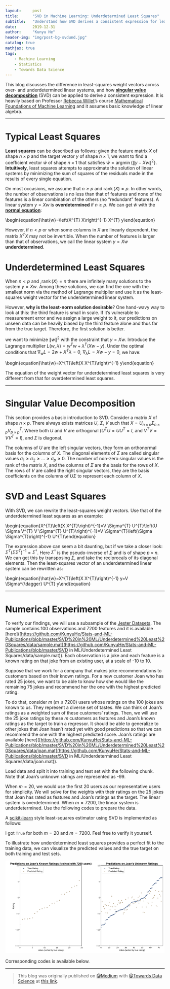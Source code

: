 ```yaml
---
layout:     post
title:      "SVD in Machine Learning: Underdetermined Least Squares"
subtitle:   "Understand how SVD derives a consistent expression for least-square weights"
date:       2019-12-31
author:     "Kunyu He"
header-img: "img/post-bg-svdund.jpg"
catalog: true
mathjax: true
tags:
    - Machine Learning
    - Statistics
    - Towards Data Science
---
```


This blog discusses the difference in least-squares weight vectors across over- and underdetermined linear systems, and how [**singular value decomposition**](https://www.wikiwand.com/en/Singular_value_decomposition) (SVD) can be applied to derive a consistent expression. It is heavily based on Professor [Rebecca Willet](https://voices.uchicago.edu/willett/)’s course [Mathematical Foundations of Machine Learning](https://voices.uchicago.edu/willett/teaching/fall-2019-mathematical-foundations-of-machine-learning/) and it assumes basic knowledge of linear algebra.

---

# Typical Least Squares

**Least squares** can be described as follows: given the feature matrix $X$ of shape $n \times p$ and the target vector $y$ of shape $n \times 1$, we want to find a coefficient vector $\hat{w}$ of shape $n \times 1$ that satisfies $\hat{w} = \operatorname{argmin}\{\|y-X w\|^{2}\}$. **Intuitively**, least squares attempts to approximate the solution of linear systems by minimizing the sum of squares of the residuals made in the results of every single equation.

On most occasions, we assume that $n \ge p$ and $\operatorname{rank}(X)=p$. In other words, the number of observations is no less than that of features and none of the features is a linear combination of the others (no “redundant” features). A linear system $y = Xw$ is **overdetermined** if $n \ge p$. We can get $\hat{w}$ with the [**normal equation**](http://mlwiki.org/index.php/Normal_Equation#Normal_Equation):

\begin{equation}\hat{w}=\left(X^{T} X\right)^{-1} X^{T} y\end{equation}

However, if $n < p$ or when some columns in $X$ are linearly dependent, the matrix $X^TX$ may not be invertible. When the number of features is larger than that of observations, we call the linear system $y = Xw$ **underdetermined**.

# Underdetermined Least Squares

When $n < p$ and ,$\operatorname{rank}(X)=n$ there are infinitely many solutions to the system $y = Xw$. Among these solutions, we can find the one with the smallest norm via the method of Lagrange multiplier and use it as the least-squares weight vector for the underdetermined linear system.

However, **why is the least-norm solution desirable**? One hand-wavy way to look at this: the third feature is small in scale. If it’s vulnerable to measurement error and we assign a large weight to it, our predictions on unseen data can be heavily biased by the third feature alone and thus far from the true target. Therefore, the first solution is better.

we want to minimize $\|w\|^{2}$ with the constraint that $y = Xw$. Introduce the Lagrange multiplier $L(w, \lambda)=w^{T} w+\lambda^{T}(X w-y)$. Under the optimal conditions that $\nabla_{w} L=2 w+X^{T} \lambda=0$, $\nabla_{\lambda} L=X w-y=0$, we have:

\begin{equation}\hat{w}=X^{T}\left(X X^{T}\right)^{-1} y\end{equation}

The equation of the weight vector for underdetermined least squares is very different from that for overdetermined least squares.

---

# Singular Value Decomposition

This section provides a basic introduction to SVD. Consider a matrix $X$ of shape $n \times p$. There always exists matrices $U$, $\Sigma$, $V$ such that $X=U_{n \times n} \Sigma_{n \times p} V_{p \times p}^{T}$. Where both $U$ and $V$ are orthogonal ($U^{T} U=U U^{T}=I$, and $V^{T} V=V V^{T}=I$), and $Σ$ is diagonal.

The columns of $U$ are the left singular vectors, they form an orthonormal basis for the columns of $X$. The diagonal elements of $Σ$ are called singular values $\sigma_{1} \geq \sigma_{2} \geq \ldots \geq \sigma_{p} \ge 0$. The number of non-zero singular values is the rank of the matrix $X$, and the columns of *Σ* are the basis for the rows of $X$. The rows of $V$ are called the right singular vectors, they are the basis coefficients on the columns of $UΣ$ to represent each column of $X$.

# SVD and Least Squares

With SVD, we can rewrite the least-squares weight vectors. Use that of the underdetermined least squares as an example:

\begin{equation}X^{T}\left(X X^{T}\right)^{-1}=V \Sigma^{T} U^{T}\left(U \Sigma V^{T} V \Sigma^{T} U^{T}\right)^{-1}=V \Sigma^{T}\left(\Sigma \Sigma^{T}\right)^{-1} U^{T}\end{equation}

The expression above can seem a bit daunting, but if we take a closer look: $\Sigma^{T}\left(\Sigma \Sigma^{T}\right)^{-1}=\Sigma^{\dagger}$. Here $\Sigma^\dagger$ is the pseudo-inverse of $\Sigma$ and is of shape $p \times n$. We can get this by transposing $\Sigma$, and take the reciprocals of its diagonal elements. Then the least-squares vector of an underdetermined linear system can be rewritten as:

\begin{equation}\hat{w}=X^{T}\left(X X^{T}\right)^{-1} y=V \Sigma^{\dagger} U^{T} y\end{equation}

---

# Numerical Experiment

To verify our findings, we will use a subsample of the [Jester Datasets](http://eigentaste.berkeley.edu/dataset/). The sample contains 100 observations and 7200 features and it is available [here]([https://github.com/KunyuHe/Stats-and-ML-Publications/blob/master/SVD%20in%20ML/Underdetermined%20Least%20Squares/data/sample.mat](https://github.com/KunyuHe/Stats-and-ML-Publications/blob/master/SVD in ML/Underdetermined Least Squares/data/sample.mat)). Each observation is a joke and each feature is a known rating on that joke from an existing user, at a scale of -10 to 10.

Suppose that we work for a company that makes joke recommendations to customers based on their known ratings. For a new customer Joan who has rated 25 jokes, we want to be able to know how she would like the remaining 75 jokes and recommend her the one with the highest predicted rating.

To do that, consider $m$ ($m \le 7200$) users whose ratings on the 100 jokes are known to us. They represent a diverse set of tastes. We can think of Joan’s ratings as a weighted sum of these customers’ ratings. Then, we will use the 25 joke ratings by these $m$ customers as features and Joan’s known ratings as the target to train a regressor. It should be able to generalize to other jokes that Joan hasn’t rated yet with good predictions so that we can recommend the one with the highest predicted score. Joan’s ratings are available [here]([https://github.com/KunyuHe/Stats-and-ML-Publications/blob/master/SVD%20in%20ML/Underdetermined%20Least%20Squares/data/joan.mat](https://github.com/KunyuHe/Stats-and-ML-Publications/blob/master/SVD in ML/Underdetermined Least Squares/data/joan.mat)).

Load data and split it into training and test set with the following chunk. Note that Joan’s unknown ratings are represented as -99.

<script src="https://gist.github.com/KunyuHe/88f8e5f7871959b6fbea22618e160923.js"></script>

When $m = 20$, we would use the first 20 users as our representative users for simplicity. We will solve for the weights with their ratings on the 25 jokes that Joan has rated as features and Joan’s ratings as the target. The linear system is overdetermined. When $m = 7200$, the linear system is underdetermined. Use the following codes to prepare the data.

<script src="https://gist.github.com/KunyuHe/5fd3e9e2406625775e29626b89e11614.js"></script>

A [scikit-learn](https://scikit-learn.org/) style least-squares estimator using SVD is implemented as follows:

<script src="https://gist.github.com/KunyuHe/99d484a04ed054386451a219be704c29.js"></script>

I got `True` for both $m = 20$ and $m = 7200$. Feel free to verify it yourself.

To illustrate how underdetermined least squares provides a perfect fit to the training data, we can visualize the predicted values and the true target on both training and test sets.

<div style="text-align:center"><img src="/img/in-post/svdund-1.png" /></div>

Corresponding codes is available below.

<script src="https://gist.github.com/KunyuHe/4704d78c1c4b2fbd1f082d4372cf2e22.js"></script>

---

>  This blog was originally published on [@Medium](https://medium.com/) with [@Towards Data Science](https://towardsdatascience.com/) at [this link](https://towardsdatascience.com/underdetermined-least-squares-feea1ac16a9).
